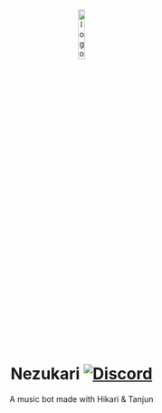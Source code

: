 <div align="center">
<img src="https://images-ext-2.discordapp.net/external/UkCpp0zz83_r3IkFv9G_I6CX3Cfds_pbUsLCCjdKtrs/%3Fsize%3D2048/https/cdn.discordapp.com/avatars/773588708711989292/786fc5456584bc857bef2d10369712ee.png?width=585&height=585" width="15%" alt="logo">

# Nezukari [![Discord](https://discord.com/api/guilds/830748949933064202/embed.png)](https://discord.gg/ePSUh6THCw)

A music bot made with Hikari & Tanjun

</div>
